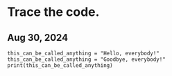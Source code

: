 # Trace the code. #


## Aug 30, 2024 ##
```
this_can_be_called_anything = "Hello, everybody!"
this_can_be_called_anything = "Goodbye, everybody!"
print(this_can_be_called_anything)
```
